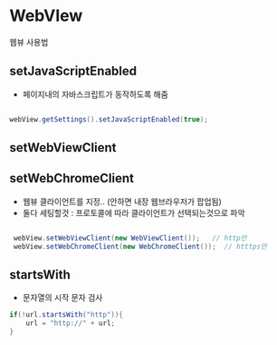 # WebVIew
웹뷰 사용법


## setJavaScriptEnabled

-  페이지내의 자바스크립트가 동작하도록 해줌
```java

webView.getSettings().setJavaScriptEnabled(true);

```

## setWebViewClient
## setWebChromeClient

- 웹뷰 클라이언트를 지정.. (안하면 내장 웹브라우저가 팝업됨)
- 둘다 세팅할것 : 프로토콜에 따라 클라이언트가 선택되는것으로 파악 

```java

 webView.setWebViewClient(new WebViewClient());   // http만
 webView.setWebChromeClient(new WebChromeClient());  // htttps만

```


## startsWith

- 문자열의 시작 문자 검사
``` java
if(!url.startsWith("http")){
    url = "http://" + url;
}
```
